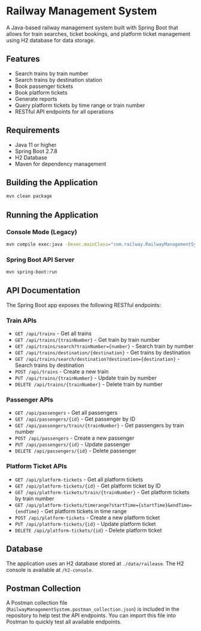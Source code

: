 # Railway Management System

A Java-based railway management system built with Spring Boot that allows for train searches, ticket bookings, and platform ticket management using H2 database for data storage.

## Features

- Search trains by train number
- Search trains by destination station
- Book passenger tickets
- Book platform tickets
- Generate reports
- Query platform tickets by time range or train number
- RESTful API endpoints for all operations

## Requirements

- Java 11 or higher
- Spring Boot 2.7.8
- H2 Database
- Maven for dependency management

## Building the Application

```bash
mvn clean package
```

## Running the Application

### Console Mode (Legacy)
```bash
mvn compile exec:java -Dexec.mainClass="com.railway.RailwayManagementSystem" -Dexec.cleanupDaemonThreads=false
```

### Spring Boot API Server
```bash
mvn spring-boot:run
```

## API Documentation

The Spring Boot app exposes the following RESTful endpoints:

### Train APIs

- `GET /api/trains` - Get all trains
- `GET /api/trains/{trainNumber}` - Get train by train number
- `GET /api/trains/search?trainNumber={number}` - Search train by number
- `GET /api/trains/destination/{destination}` - Get trains by destination
- `GET /api/trains/search/destination?destination={destination}` - Search trains by destination
- `POST /api/trains` - Create a new train
- `PUT /api/trains/{trainNumber}` - Update train by number
- `DELETE /api/trains/{trainNumber}` - Delete train by number

### Passenger APIs

- `GET /api/passengers` - Get all passengers
- `GET /api/passengers/{id}` - Get passenger by ID
- `GET /api/passengers/train/{trainNumber}` - Get passengers by train number
- `POST /api/passengers` - Create a new passenger
- `PUT /api/passengers/{id}` - Update passenger
- `DELETE /api/passengers/{id}` - Delete passenger

### Platform Ticket APIs

- `GET /api/platform-tickets` - Get all platform tickets
- `GET /api/platform-tickets/{id}` - Get platform ticket by ID
- `GET /api/platform-tickets/train/{trainNumber}` - Get platform tickets by train number
- `GET /api/platform-tickets/timerange?startTime={startTime}&endTime={endTime}` - Get platform tickets in time range
- `POST /api/platform-tickets` - Create a new platform ticket
- `PUT /api/platform-tickets/{id}` - Update platform ticket
- `DELETE /api/platform-tickets/{id}` - Delete platform ticket

## Database

The application uses an H2 database stored at `./data/railease`. The H2 console is available at `/h2-console`.

## Postman Collection

A Postman collection file (`RailwayManagementSystem.postman_collection.json`) is included in the repository to help test the API endpoints. You can import this file into Postman to quickly test all available endpoints.
